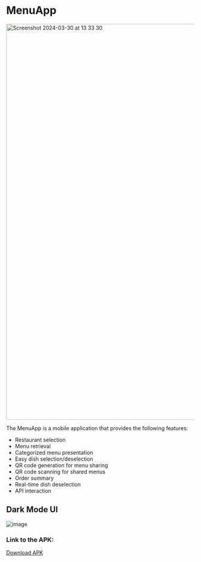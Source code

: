 # MenuApp
<img width="1056" alt="Screenshot 2024-03-30 at 13 33 30" src="https://github.com/al3ssandrocaruso/Menu-Application/assets/92364264/16b48457-ab5e-44d0-865a-3b6a4744ff78">

The MenuApp is a mobile application that provides the following features:
- Restaurant selection
- Menu retrieval
- Categorized menu presentation
- Easy dish selection/deselection
- QR code generation for menu sharing
- QR code scanning for shared menus
- Order summary
- Real-time dish deselection
- API interaction

## Dark Mode UI
![image](https://github.com/al3ssandrocaruso/MenuApp/assets/92364264/c3babf14-fbd3-4b44-a19e-8f2fc9317691)


### Link to the APK:
[Download APK](https://drive.google.com/file/d/1OQPsvIFtsg4EHkIAaoZDJSP8byF-fSWc/view)


